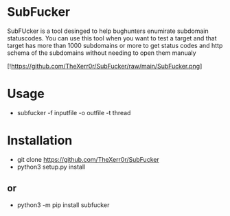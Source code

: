 # SubFucker

SubFUcker is a tool desinged to help bughunters enumirate subdomain statuscodes.
You can use this tool when you want to test a target and that target has more than 1000 subdomains or 
more to get status codes and http schema of the subdomains without needing to open them manualy 

[!https://github.com/TheXerr0r/SubFucker/raw/main/SubFucker.png]

# Usage

  - subfucker -f inputfile -o outfile -t thread

# Installation

 - git clone https://github.com/TheXerr0r/SubFucker
 - python3 setup.py install
## or
- python3 -m pip install subfucker
